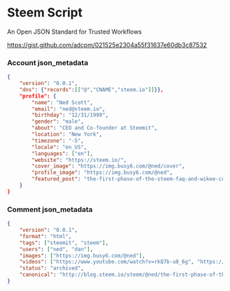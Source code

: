 # Steem Script
An Open JSON Standard for Trusted Workflows

https://gist.github.com/adcpm/021525e2304a55f31637e60db3c87532

### Account json_metadata
```json
{
    "version": "0.0.1",
    "dns": {"records":[["@","CNAME","steem.io"]]}},
    "profile": {
        "name": "Ned Scott",
        "email": "ned@steem.io",
        "birthday": "12/31/1999",
        "gender": "male",
        "about": "CEO and Co-founder at Steemit",
        "location": "New York",
        "timezone": "-5",
        "locale": "en_US",
        "languages": ["en"],
        "website": "https://steem.io/",
        "cover_image": "https://img.busy6.com/@ned/cover",
        "profile_image": "https://img.busy6.com/@ned",
        "featured_post": "the-first-phase-of-the-steem-faq-and-wikee-consolidation-of-knowledge"
    }
}
```

### Comment json_metadata
```json
{
    "version": "0.0.1",
    "format": "html",
    "tags": ["steemit", "steem"],
    "users": ["ned", "dan"],
    "images": ["https://img.busy6.com/@ned"],
    "videos": ["https://www.youtube.com/watch?v=rkQ7b-u8_6g", "https://www.youtube.com/watch?v=H399YZ0pv0o"],
    "status": "archived",
    "canonical": "http://blog.steem.io/steem/@ned/the-first-phase-of-the-steem-faq-and-wikee-consolidation-of-knowledge"
}
```
